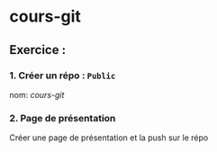 # cours-git

## Exercice :
### 1. Créer un répo : `Public`
nom: _cours-git_

### 2. Page de présentation
Créer une page de présentation et la push sur le répo
